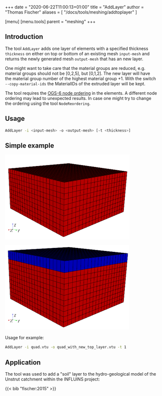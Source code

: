 +++
date = "2020-06-22T11:00:13+01:00"
title = "AddLayer"
author = "Thomas Fischer"
aliases = [ "/docs/tools/meshing/addtoplayer" ]

[menu]
  [menu.tools]
    parent = "meshing"
+++

## Introduction

The tool `AddLayer` adds one layer of elements with a specified thickness
`thickness` on either on top or bottom of an existing mesh `input-mesh` and
returns the newly generated mesh `output-mesh` that has an new layer.

One might want to take care that the material groups are reduced, e.g. material
groups should not be [0,2,5], but [0,1,2]. The new layer will have the material
group number of the highest material group +1. With the switch
`--copy-material-ids` the MaterialIDs of the extruded layer will be kept.

The tool requires the [OGS-6 node ordering](http://doxygen.opengeosys.org/index.html) in the elements. A different node ordering may lead to unexpected results. In case one might try to change the ordering using the tool `NodeReordering`.

## Usage

```bash
AddLayer -i <input-mesh> -o <output-mesh> [-t <thickness>]
```

## Simple example

![One material](SimpleQuadExample_1.png#one-third "A simple cube mesh with one material group (red).")

![Added layer](SimpleQuadExampleWithNewTopLayer_1.png#one-third "The updated mesh where an additional layer (blue) was added on top of the domain with a second material group.")

Usage for example:

```bash
AddLayer -i quad.vtu -o quad_with_new_top_layer.vtu -t 1
```

## Application

The tool was used to add a "soil" layer to the hydro-geological model of the Unstrut catchment within the INFLUINS project:

{{< bib "fischer:2015" >}}
